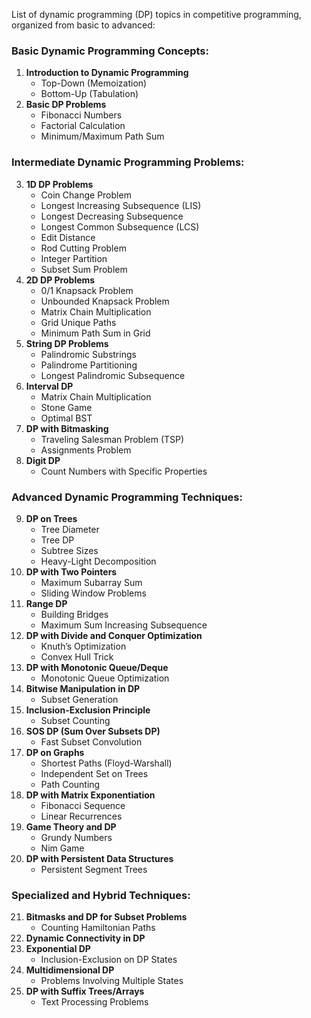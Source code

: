 List of dynamic programming (DP) topics in competitive programming, organized from basic to advanced:

### Basic Dynamic Programming Concepts:
1. **Introduction to Dynamic Programming**
   - Top-Down (Memoization)
   - Bottom-Up (Tabulation)
2. **Basic DP Problems**
   - Fibonacci Numbers
   - Factorial Calculation
   - Minimum/Maximum Path Sum

### Intermediate Dynamic Programming Problems:
3. **1D DP Problems**
   - Coin Change Problem
   - Longest Increasing Subsequence (LIS)
   - Longest Decreasing Subsequence
   - Longest Common Subsequence (LCS)
   - Edit Distance
   - Rod Cutting Problem
   - Integer Partition
   - Subset Sum Problem
4. **2D DP Problems**
   - 0/1 Knapsack Problem
   - Unbounded Knapsack Problem
   - Matrix Chain Multiplication
   - Grid Unique Paths
   - Minimum Path Sum in Grid
5. **String DP Problems**
   - Palindromic Substrings
   - Palindrome Partitioning
   - Longest Palindromic Subsequence
6. **Interval DP**
   - Matrix Chain Multiplication
   - Stone Game
   - Optimal BST
7. **DP with Bitmasking**
   - Traveling Salesman Problem (TSP)
   - Assignments Problem
8. **Digit DP**
   - Count Numbers with Specific Properties

### Advanced Dynamic Programming Techniques:
9. **DP on Trees**
   - Tree Diameter
   - Tree DP
   - Subtree Sizes
   - Heavy-Light Decomposition
10. **DP with Two Pointers**
    - Maximum Subarray Sum
    - Sliding Window Problems
11. **Range DP**
    - Building Bridges
    - Maximum Sum Increasing Subsequence
12. **DP with Divide and Conquer Optimization**
    - Knuth’s Optimization
    - Convex Hull Trick
13. **DP with Monotonic Queue/Deque**
    - Monotonic Queue Optimization
14. **Bitwise Manipulation in DP**
    - Subset Generation
15. **Inclusion-Exclusion Principle**
    - Subset Counting
16. **SOS DP (Sum Over Subsets DP)**
    - Fast Subset Convolution
17. **DP on Graphs**
    - Shortest Paths (Floyd-Warshall)
    - Independent Set on Trees
    - Path Counting
18. **DP with Matrix Exponentiation**
    - Fibonacci Sequence
    - Linear Recurrences
19. **Game Theory and DP**
    - Grundy Numbers
    - Nim Game
20. **DP with Persistent Data Structures**
    - Persistent Segment Trees

### Specialized and Hybrid Techniques:
21. **Bitmasks and DP for Subset Problems**
    - Counting Hamiltonian Paths
22. **Dynamic Connectivity in DP**
23. **Exponential DP**
    - Inclusion-Exclusion on DP States
24. **Multidimensional DP**
    - Problems Involving Multiple States
25. **DP with Suffix Trees/Arrays**
    - Text Processing Problems